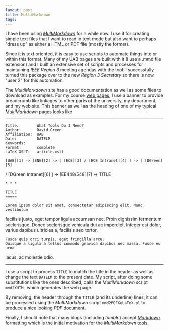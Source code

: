 ```yaml
---
layout: post
title: MultiMarkdown
tags: 
---
```

I have been using [_MultiMarkdown_][1] for a while now. I use it for creating
simple text files that I want to read in text mode but also want to perhaps
"dress up" as either a HTML or PDF file (mostly the former).

Since it is text oriented, it is easy to use scripts to automate things into
or within this format. Many of my UAB pages are built with it (I use a .mmd
file extension) and I built an extensive set of scripts and processes for
maintaining _IEEE Region 3_ meeting agendas with the tool. I successfully
turned this package over to the new _Region 3 Secretary_ so there is now "user
2" for this automation.

The _MultiMarkdown_ site has a good documentation as well as some files to
download as examples. For my course [web pages][2], I use a banner to provide
breadcrumb like linkages to other parts of the university, my department, and
my web site. This banner as well as the heading of one of my typical
_MultiMarkdown_ pages looks like

* * *


    Title:        What Tools Do I Need?
    Author:       David Green
    Affiliation:  UAB
    Date:         DATELM
    Keywords:
    Format:       complete
    LaTeX XSLT:   article.xslt

    [UAB][1] -> [ENG][2] -> [ [ECE][3] / [ECE Intranet][4] ] -> [ [DGreen][5]
/
    [DGreen Intranet][6] ] -> [EE448/548][7] -> TITLE

    * * *

    TITLE
    =====

    Lorem ipsum dolor sit amet, consectetur adipiscing elit. Nunc vestibulum
facilisis
    justo, eget tempor ligula accumsan nec. Proin dignissim fermentum
scelerisque.
    Donec scelerisque vehicula dui ac imperdiet. Integer est dolor, varius
dapibus
    ultricies a, facilisis sed tortor.

    Fusce quis orci turpis, eget fringilla arcu.
    Quisque a ligula a tellus commodo gravida dapibus nec massa. Fusce eu urna
lacus,
    ac molestie odio.

* * *

I use a script to process `TITLE` to match the title in the header as well as
change the text `DATELM` to the present date. My script, after doing some
substitutions like the ones described, calls the _MultiMarkdown_ script
`mmd2XHTML` which generates the web page.

By removing, the header through the `TITLE` (and its underline) lines, it can
be processed using the _MultiMarkdown_ script `mmd2PDFXeLaTeX.pl` to produce a
nice looking _PDF_ document.

Finally, I should note that many blogs (including _tumblr._) accept
[_Markdown_][3] formatting which is the initial motivation for the
_MultiMarkdown_ tools.

[1]: http://fletcherpenney.net/multimarkdown/

[2]: http:/www-ece.eng.uab.edu/DGreen/ee448

[3]: http://daringfireball.net/projects/markdown/

